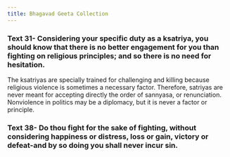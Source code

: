 ```yaml
---
title: Bhagavad Geeta Collection 
---
```

### **Text 31-** Considering your specific duty as a ksatriya, you should know that there is no better engagement for you than fighting on religious principles; and so there is no need for hesitation.
The ksatriyas are specially trained for challenging and killing because religious violence is sometimes a necessary factor. Therefore, satriyas are never meant for accepting directly the order of sannyasa, or renunciation. Nonviolence in politics may be a diplomacy, but it is never a factor or principle.

### **Text 38-** Do thou fight for the sake of fighting, without considering happiness or distress, loss or gain, victory or defeat-and by so doing you shall never incur sin.
